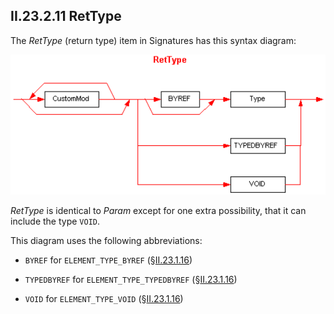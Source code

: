 ## II.23.2.11 RetType

The _RetType_ (return type) item in Signatures has this syntax diagram:

 ![](ii.23.2.11-rettype-figure-1.png)

_RetType_ is identical to _Param_ except for one extra possibility, that it can include the type `VOID`.

This diagram uses the following abbreviations:

 * `BYREF` for `ELEMENT_TYPE_BYREF` (§[II.23.1.16](ii.23.1.16-element-types-used-in-signatures.md))

 * `TYPEDBYREF` for `ELEMENT_TYPE_TYPEDBYREF` (§[II.23.1.16](ii.23.1.16-element-types-used-in-signatures.md))

 * `VOID` for `ELEMENT_TYPE_VOID` (§[II.23.1.16](ii.23.1.16-element-types-used-in-signatures.md))
